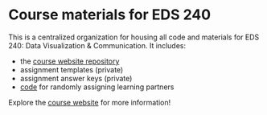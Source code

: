 # Course materials for EDS 240

This is a centralized organization for housing all code and materials for EDS 240: Data Visualization & Communication. It includes:

- the [course website repository](https://github.com/EDS-240-Data-Viz/EDS-240-Data-Viz.github.io) 
- assignment templates (private)
- assignment answer keys (private)
- [code](https://github.com/EDS-240-Data-Viz/learning-partners/blob/main/assign-learning-partners.R) for randomly assigning learning partners

Explore the [course website](https://eds-240-data-viz.github.io/) for more information!

<!--

**Here are some ideas to get you started:**

🙋‍♀️ A short introduction - what is your organization all about?
🌈 Contribution guidelines - how can the community get involved?
👩‍💻 Useful resources - where can the community find your docs? Is there anything else the community should know?
🍿 Fun facts - what does your team eat for breakfast?
🧙 Remember, you can do mighty things with the power of [Markdown](https://docs.github.com/github/writing-on-github/getting-started-with-writing-and-formatting-on-github/basic-writing-and-formatting-syntax)
-->
